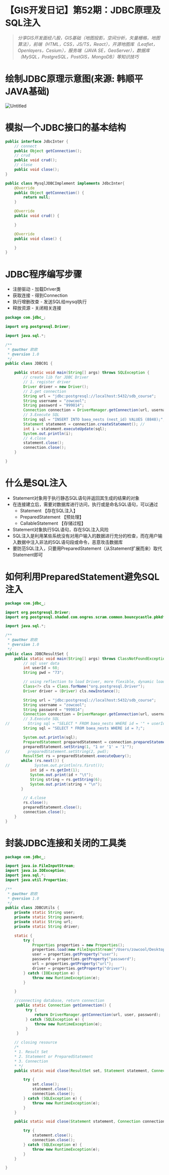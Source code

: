 # 【GIS开发日记】第52期：JDBC原理及SQL注入

> *分享GIS开发面经八股，GIS基础（地图投影，空间分析，矢量栅格，地图算法），前端（HTML，CSS，JS/TS，React），开源地图库（Leaflet，Openlayers，Cesium），服务端（JAVA SE，GeoServer），数据库（MySQL，PostgreSQL，PostGIS，MongoDB）等知识技巧*
> 

# 绘制JDBC原理示意图(来源: 韩顺平JAVA基础)

![Untitled](%E3%80%90GIS%E5%BC%80%E5%8F%91%E6%97%A5%E8%AE%B0%E3%80%91%E7%AC%AC52%E6%9C%9F%EF%BC%9AJDBC%E5%8E%9F%E7%90%86%E5%8F%8ASQL%E6%B3%A8%E5%85%A5%2019e7cc83f5b5427a84767a0e8bd0a49d/Untitled.png)

# 模拟一个JDBC接口的基本结构

```java
public interface JdbcInter {
    // connect
    public Object getConnection();
    // crud
    public void crud();
    // close
    public void close();
}
```

```java
public class MysqlJDBCImplement implements JdbcInter{
    @Override
    public Object getConnection() {
        return null;
    }

    @Override
    public void crud() {

    }

    @Override
    public void close() {

    }
}
```

# JDBC程序编写步骤

- 注册驱动 - 加载Driver类
- 获取连接 - 得到Connection
- 执行增删改查 - 发送SQL给mysql执行
- 释放资源 - 关闭相关连接

```java
package com.jdbc_;

import org.postgresql.Driver;

import java.sql.*;

/**
 * @author 欧欧
 * @version 1.0
 */
public class JDBC01 {

    public static void main(String[] args) throws SQLException {
        // create lib for JDBC Driver
        // 1. register driver
        Driver driver = new Driver();
        // 2.get connection
        String url = "jdbc:postgresql://localhost:5432/sdb_course";
        String username = "zowcool";
        String password = "999814";
        Connection connection = DriverManager.getConnection(url, username, password);
        // 3.Execute SQL
        String sql = "INSERT INTO baea_nests (nest_id) VALUES (8848);";
        Statement statement = connection.createStatement(); //
        int i = statement.executeUpdate(sql);
        System.out.println(i);
        // 4.close
        statement.close();
        connection.close();
    }

}
```

# 什么是SQL注入

- Statement对象用于执行静态SQL语句并返回其生成的结果的对象
- 在连接建立后，需要对数据库进行访问，执行或是命名SQL语句，可以通过
    - Statement 【存在SQL注入】
    - PreparedStatement 【预处理】
    - CallableStatement 【存储过程】
- Statement对象执行SQL语句，存在SQL注入风险
- SQL注入是利用某些系统没有对用户输入的数据进行充分的检查，而在用户输入数据中注入非法的SQL语句段或命令，恶意攻击数据库
- 要防范SQL注入，只要用PreparedStatement（从Statement扩展而来）取代Statement即可

# 如何利用PreparedStatement避免SQL注入

```java
package com.jdbc_;

import org.postgresql.Driver;
import org.postgresql.shaded.com.ongres.scram.common.bouncycastle.pbkdf2.Strings;

import java.sql.*;

/**
 * @author 欧欧
 * @version 1.0
 */
public class JDBCResultSet {
    public static void main(String[] args) throws ClassNotFoundException, InstantiationException, IllegalAccessException, SQLException {
        // sql user data
        int userId = 68;
        String pwd = "73";

        // using reflection to load Driver, more flexible, dynamic loading
        Class<?> cls = Class.forName("org.postgresql.Driver");
        Driver driver = (Driver) cls.newInstance();

        String url = "jdbc:postgresql://localhost:5432/sdb_course";
        String username = "zowcool";
        String password = "999814";
        Connection connection = DriverManager.getConnection(url, username, password);
        // 3.Execute SQL
//        String sql = "SELECT * FROM baea_nests WHERE id = '" + userId + "' AND nest_id = '" + pwd + "';";
        String sql = "SELECT * FROM baea_nests WHERE id = ?;";

        System.out.println(sql);
        PreparedStatement preparedStatement = connection.prepareStatement(sql);
        preparedStatement.setString(1, "1 or '1' = '1'");
//        preparedStatement.setString(2, pwd);
        ResultSet rs = preparedStatement.executeQuery();
       while (rs.next()) {
//           System.out.println(rs.first());
           int id = rs.getInt(1);
           System.out.print(id + "\t");
           String string = rs.getString(6);
           System.out.print(string + "\n");
       }

        // 4.close
        rs.close();
        preparedStatement.close();
        connection.close();
    }
}
```

# 封装JDBC连接和关闭的工具类

```java
package com.jdbc_;

import java.io.FileInputStream;
import java.io.IOException;
import java.sql.*;
import java.util.Properties;

/**
 * @author 欧欧
 * @version 1.0
 */
public class JDBCUtils {
    private static String user;
    private static String password;
    private static String url;
    private static String driver;

    static {
        try {
            Properties properties = new Properties();
            properties.load(new FileInputStream("/Users/zowcool/Desktop/Learning/hsp-JAVA-basic/chapter23/src/test.properties"));
            user = properties.getProperty("user");
            password = properties.getProperty("password");
            url = properties.getProperty("url");
            driver = properties.getProperty("driver");
        } catch (IOException e) {
            throw new RuntimeException(e);
        }

    }

    //connecting database, return connection
     public static Connection getConnection() {
         try {
             return DriverManager.getConnection(url, user, password);
         } catch (SQLException e) {
             throw new RuntimeException(e);
         }
     }

    // closing resource
    /*
    * 1. Result Set
    * 2. Statement or PreparedStatement
    * 3. Connection
    * */
    public static void close(ResultSet set, Statement statement, Connection connection) {

        try {
            set.close();
            statement.close();
            connection.close();
        } catch (SQLException e) {
            throw new RuntimeException(e);
        }
    }

    public static void close(Statement statement, Connection connection) {

        try {
            statement.close();
            connection.close();
        } catch (SQLException e) {
            throw new RuntimeException(e);
        }
    }

}
```